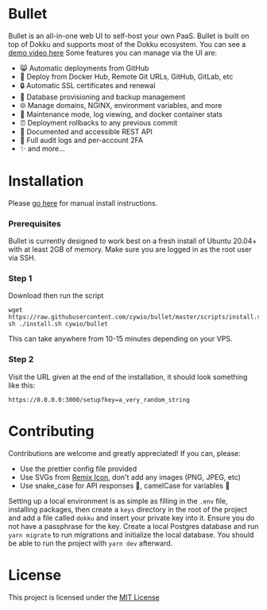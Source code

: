 # Bullet
Bullet is an all-in-one web UI to self-host your own PaaS. Bullet is built on top of Dokku and supports most of the Dokku ecosystem. You can see a [demo video here](https://cyw.io/bullet) Some features you can manage via the UI are:

- 😸 Automatic deployments from GitHub
- 🚀 Deploy from Docker Hub, Remote Git URLs, GitHub, GitLab, etc
- 🔒 Automatic SSL certificates and renewal
- 📀 Database provisioning and backup management
- 🌐 Manage domains, NGINX, environment variables, and more
- 🔧 Maintenance mode, log viewing, and docker container stats
- ⏰ Deployment rollbacks to any previous commit
- 📖 Documented and accessible REST API
- 👀 Full audit logs and per-account 2FA
- ✨ and more...

# Installation
Please [go here](https://cyw.io/bullet) for manual install instructions.

### Prerequisites
Bullet is currently designed to work best on a fresh install of Ubuntu 20.04+ with at least 2GB of memory. Make sure you are logged in as the root user via SSH.

### Step 1
Download then run the script
```
wget https://raw.githubusercontent.com/cywio/bullet/master/scripts/install.sh
sh ./install.sh cywio/bullet
```
This can take anywhere from 10-15 minutes depending on your VPS.

### Step 2
Visit the URL given at the end of the installation, it should look something like this:
```
https://0.0.0.0:3000/setup?key=a_very_random_string
```

# Contributing
Contributions are welcome and greatly appreciated! If you can, please:
- Use the prettier config file provided
- Use SVGs from [Remix Icon](https://remixicon.com/), don't add any images (PNG, JPEG, etc)
- Use snake_case for API responses 🐍, camelCase for variables 🐪

Setting up a local environment is as simple as filling in the `.env` file, installing packages, then create a `keys` directory in the root of the project and add a file called `dokku` and insert your private key into it. Ensure you do not have a passphrase for the key. Create a local Postgres database and run `yarn migrate` to run migrations and initialize the local database. You should be able to run the project with `yarn dev` afterward.

# License
This project is licensed under the [MIT License](https://choosealicense.com/licenses/mit/)

